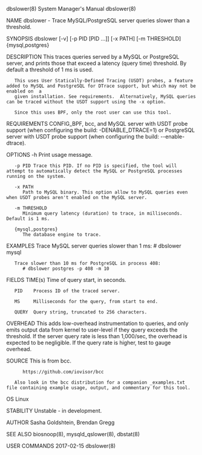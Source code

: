 dbslower(8)							    System Manager's Manual							   dbslower(8)

NAME
       dbslower - Trace MySQL/PostgreSQL server queries slower than a threshold.

SYNOPSIS
       dbslower [-v] [-p PID [PID ...]] [-x PATH] [-m THRESHOLD] {mysql,postgres}

DESCRIPTION
       This  traces queries served by a MySQL or PostgreSQL server, and prints those that exceed a latency (query time) threshold. By default a threshold of 1
       ms is used.

       This uses User Statically-Defined Tracing (USDT) probes, a feature added to MySQL and PostgreSQL for DTrace support, but which may not be enabled on  a
       given installation. See requirements.  Alternatively, MySQL queries can be traced without the USDT support using the -x option.

       Since this uses BPF, only the root user can use this tool.

REQUIREMENTS
       CONFIG_BPF,  bcc, and MySQL server with USDT probe support (when configuring the build: -DENABLE_DTRACE=1) or PostgreSQL server with USDT probe support
       (when configuring the build: --enable-dtrace).

OPTIONS
       -h Print usage message.

       -p PID Trace this PID. If no PID is specified, the tool will attempt to automatically detect the MySQL or PostgreSQL processes running on the system.

       -x PATH
	      Path to MySQL binary. This option allow to MySQL queries even when USDT probes aren't enabled on the MySQL server.

       -m THRESHOLD
	      Minimum query latency (duration) to trace, in milliseconds. Default is 1 ms.

       {mysql,postgres}
	      The database engine to trace.

EXAMPLES
       Trace MySQL server queries slower than 1 ms:
	      # dbslower mysql

       Trace slower than 10 ms for PostgreSQL in process 408:
	      # dbslower postgres -p 408 -m 10

FIELDS
       TIME(s)
	      Time of query start, in seconds.

       PID    Process ID of the traced server.

       MS     Milliseconds for the query, from start to end.

       QUERY  Query string, truncated to 256 characters.

OVERHEAD
       This adds low-overhead instrumentation to queries, and only emits output data from kernel to user-level if they query exceeds  the  threshold.  If  the
       server query rate is less than 1,000/sec, the overhead is expected to be negligible. If the query rate is higher, test to gauge overhead.

SOURCE
       This is from bcc.

	      https://github.com/iovisor/bcc

       Also look in the bcc distribution for a companion _examples.txt file containing example usage, output, and commentary for this tool.

OS
       Linux

STABILITY
       Unstable - in development.

AUTHOR
       Sasha Goldshtein, Brendan Gregg

SEE ALSO
       biosnoop(8), mysqld_qslower(8), dbstat(8)

USER COMMANDS								  2017-02-15								   dbslower(8)
